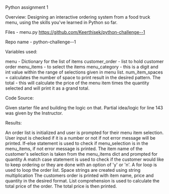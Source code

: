 Python assignment 1

Overview:
Designing an interactive ordering system from a food truck menu, using the skills you've learned in Python so far.

Files - menu.py
https://github.com/Keerthisek/python-challenge--1

Repo name - python-challenge--1

Variables used:

menu - Dictionary for the list of items
customer_order - list to hold customer order
menu_items - to select the items
menu_category - this is a digit and int value within the range of selections given in menu list. 
num_item_spaces = calculates the number of space to print result in the desired pattern.
The total - this will calculate the price of the menu item times the quantity selected and will print it as a grand total. 

Code Source: 

Given starter file and building the logic on that. Partial idea/logic for line 143 was given by the Instructor.

Results:

An order list is initialized and user is prompted for their menu item selection.
User input is checked if it is a number or not if not error message will be printed. 
If-else statement is used to check if menu_selection is in the menu_items, if not error message is printed. 
The item name of the customer's selection is taken from the menu_items dict and prompted for quantity
A match case statement is used to check if the customer would like to keep ordering or they are done with an option of 'y' or 'n'. 
A for loop is used to loop the order list. 
Space strings are created using string multiplication
The customers order is printed with item name, price and quantity in the desired format. 
List comprehension is used to calculate the total price of the order. 
The total price is then printed. 




